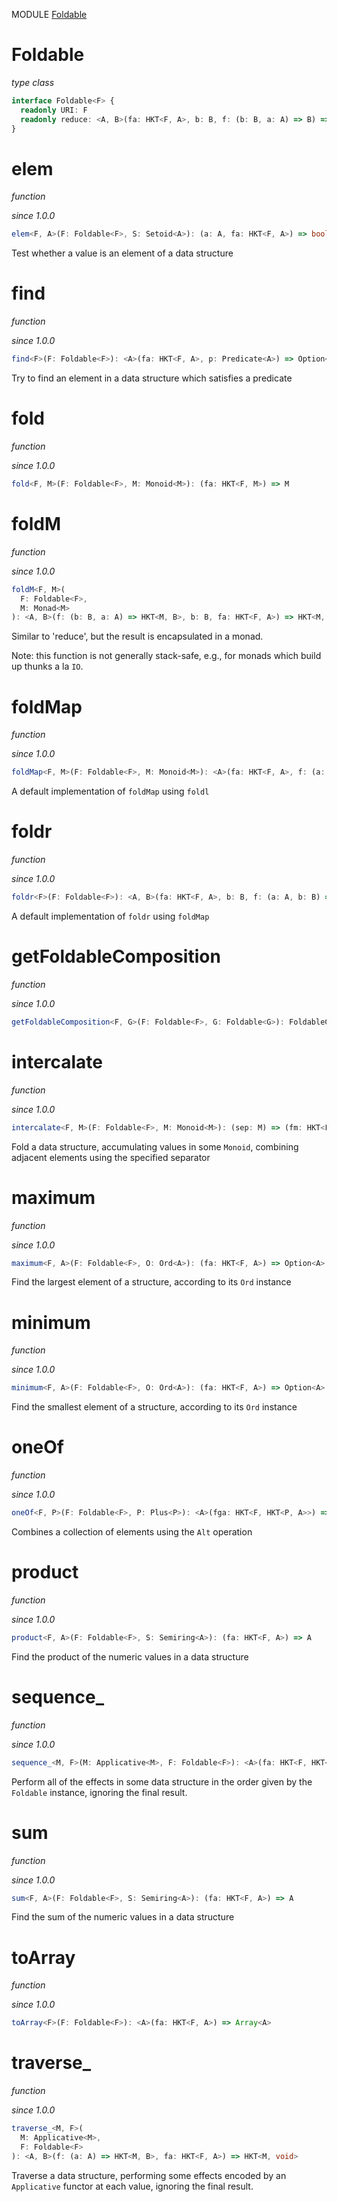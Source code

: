 MODULE [Foldable](https://github.com/gcanti/fp-ts/blob/master/src/Foldable.ts)

# Foldable

_type class_

```ts
interface Foldable<F> {
  readonly URI: F
  readonly reduce: <A, B>(fa: HKT<F, A>, b: B, f: (b: B, a: A) => B) => B
}
```

# elem

_function_

_since 1.0.0_

```ts
elem<F, A>(F: Foldable<F>, S: Setoid<A>): (a: A, fa: HKT<F, A>) => boolean
```

Test whether a value is an element of a data structure

# find

_function_

_since 1.0.0_

```ts
find<F>(F: Foldable<F>): <A>(fa: HKT<F, A>, p: Predicate<A>) => Option<A>
```

Try to find an element in a data structure which satisfies a predicate

# fold

_function_

_since 1.0.0_

```ts
fold<F, M>(F: Foldable<F>, M: Monoid<M>): (fa: HKT<F, M>) => M
```

# foldM

_function_

_since 1.0.0_

```ts
foldM<F, M>(
  F: Foldable<F>,
  M: Monad<M>
): <A, B>(f: (b: B, a: A) => HKT<M, B>, b: B, fa: HKT<F, A>) => HKT<M, B>
```

Similar to 'reduce', but the result is encapsulated in a monad.

Note: this function is not generally stack-safe, e.g., for monads which build up thunks a la `IO`.

# foldMap

_function_

_since 1.0.0_

```ts
foldMap<F, M>(F: Foldable<F>, M: Monoid<M>): <A>(fa: HKT<F, A>, f: (a: A) => M) => M
```

A default implementation of `foldMap` using `foldl`

# foldr

_function_

_since 1.0.0_

```ts
foldr<F>(F: Foldable<F>): <A, B>(fa: HKT<F, A>, b: B, f: (a: A, b: B) => B) => B
```

A default implementation of `foldr` using `foldMap`

# getFoldableComposition

_function_

_since 1.0.0_

```ts
getFoldableComposition<F, G>(F: Foldable<F>, G: Foldable<G>): FoldableComposition<F, G>
```

# intercalate

_function_

_since 1.0.0_

```ts
intercalate<F, M>(F: Foldable<F>, M: Monoid<M>): (sep: M) => (fm: HKT<F, M>) => M
```

Fold a data structure, accumulating values in some `Monoid`, combining adjacent elements using the specified separator

# maximum

_function_

_since 1.0.0_

```ts
maximum<F, A>(F: Foldable<F>, O: Ord<A>): (fa: HKT<F, A>) => Option<A>
```

Find the largest element of a structure, according to its `Ord` instance

# minimum

_function_

_since 1.0.0_

```ts
minimum<F, A>(F: Foldable<F>, O: Ord<A>): (fa: HKT<F, A>) => Option<A>
```

Find the smallest element of a structure, according to its `Ord` instance

# oneOf

_function_

_since 1.0.0_

```ts
oneOf<F, P>(F: Foldable<F>, P: Plus<P>): <A>(fga: HKT<F, HKT<P, A>>) => HKT<P, A>
```

Combines a collection of elements using the `Alt` operation

# product

_function_

_since 1.0.0_

```ts
product<F, A>(F: Foldable<F>, S: Semiring<A>): (fa: HKT<F, A>) => A
```

Find the product of the numeric values in a data structure

# sequence\_

_function_

_since 1.0.0_

```ts
sequence_<M, F>(M: Applicative<M>, F: Foldable<F>): <A>(fa: HKT<F, HKT<M, A>>) => HKT<M, void>
```

Perform all of the effects in some data structure in the order given by the `Foldable` instance, ignoring the final result.

# sum

_function_

_since 1.0.0_

```ts
sum<F, A>(F: Foldable<F>, S: Semiring<A>): (fa: HKT<F, A>) => A
```

Find the sum of the numeric values in a data structure

# toArray

_function_

_since 1.0.0_

```ts
toArray<F>(F: Foldable<F>): <A>(fa: HKT<F, A>) => Array<A>
```

# traverse\_

_function_

_since 1.0.0_

```ts
traverse_<M, F>(
  M: Applicative<M>,
  F: Foldable<F>
): <A, B>(f: (a: A) => HKT<M, B>, fa: HKT<F, A>) => HKT<M, void>
```

Traverse a data structure, performing some effects encoded by an `Applicative` functor at each value, ignoring the
final result.
